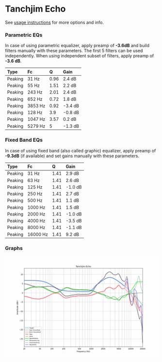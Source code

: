 # Tanchjim Echo
See [usage instructions](https://github.com/jaakkopasanen/AutoEq#usage) for more options and info.

### Parametric EQs
In case of using parametric equalizer, apply preamp of **-3.6dB** and build filters manually
with these parameters. The first 5 filters can be used independently.
When using independent subset of filters, apply preamp of **-3.6 dB**.

| Type    | Fc      |    Q | Gain    |
|:--------|:--------|:-----|:--------|
| Peaking | 31 Hz   | 0.96 | 2.4 dB  |
| Peaking | 55 Hz   | 1.51 | 2.2 dB  |
| Peaking | 243 Hz  | 2.01 | 2.4 dB  |
| Peaking | 652 Hz  | 0.72 | 1.8 dB  |
| Peaking | 3853 Hz | 0.92 | -3.4 dB |
| Peaking | 128 Hz  | 3.9  | -0.8 dB |
| Peaking | 1047 Hz | 3.57 | 0.2 dB  |
| Peaking | 5279 Hz | 5    | -1.3 dB |

### Fixed Band EQs
In case of using fixed band (also called graphic) equalizer, apply preamp of **-9.3dB**
(if available) and set gains manually with these parameters.

| Type    | Fc       |    Q | Gain    |
|:--------|:---------|:-----|:--------|
| Peaking | 31 Hz    | 1.41 | 2.9 dB  |
| Peaking | 63 Hz    | 1.41 | 2.6 dB  |
| Peaking | 125 Hz   | 1.41 | -1.0 dB |
| Peaking | 250 Hz   | 1.41 | 2.7 dB  |
| Peaking | 500 Hz   | 1.41 | 1.1 dB  |
| Peaking | 1000 Hz  | 1.41 | 1.5 dB  |
| Peaking | 2000 Hz  | 1.41 | -1.0 dB |
| Peaking | 4000 Hz  | 1.41 | -3.5 dB |
| Peaking | 8000 Hz  | 1.41 | -1.1 dB |
| Peaking | 16000 Hz | 1.41 | 9.2 dB  |

### Graphs
![](./Tanchjim%20Echo.png)